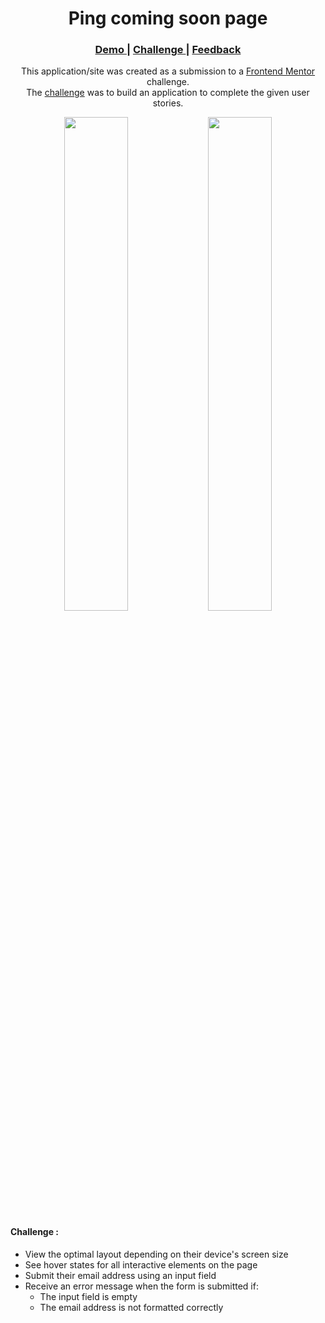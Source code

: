 <h1 align="center">Ping coming soon page</h1>

<div align="center">
  <h3>
    <a href="#Link Demo">
      Demo
    </a>
    <span> | </span>
    <a href="https://www.frontendmentor.io/challenges/ping-single-column-coming-soon-page-5cadd051fec04111f7b848da">
      Challenge
    </a>
    <span> | </span>
    <a href="mailto: pangestu.ncp@gmail.com">
      Feedback
    </a>
  </h3>
</div>
<p align="center">This application/site was created as a submission to a <a href="https://www.frontendmentor.io/">Frontend Mentor</a> challenge.<br/> The <a href="https://www.frontendmentor.io/challenges/ping-single-column-coming-soon-page-5cadd051fec04111f7b848da">challenge</a> was to build an application to complete the given user stories.</p>

<div align="center" width="100%">
  <img src="https://res.cloudinary.com/dz209s6jk/image/upload/q_auto:good,w_900/Challenges/i30yb3bo5vfag44bojox.jpg" width="45%">
  <img src="https://res.cloudinary.com/dz209s6jk/image/upload/q_auto:good,w_900/Challenges/rfmjusjafgosuo7ohgkr.jpg" width="45%">
</div>



#### Challenge :
- View the optimal layout depending on their device's screen size
- See hover states for all interactive elements on the page
- Submit their email address using an input field
- Receive an error message when the form is submitted if:
   - The input field is empty
   - The email address is not formatted correctly